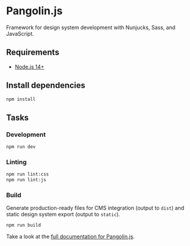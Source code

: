 # Pangolin.js

Framework for design system development with Nunjucks, Sass, and JavaScript.

## Requirements

* [Node.js 14+](https://nodejs.org)

## Install dependencies

```bash
npm install
```

## Tasks

### Development

```bash
npm run dev
```

### Linting

```bash
npm run lint:css
npm run lint:js
```

### Build

Generate production-ready files for CMS integration (output to `dist`) and static design system export (output to `static`).

```bash
npm run build
```

Take a look at the [full documentation for Pangolin.js](https://pangolinjs.org).
